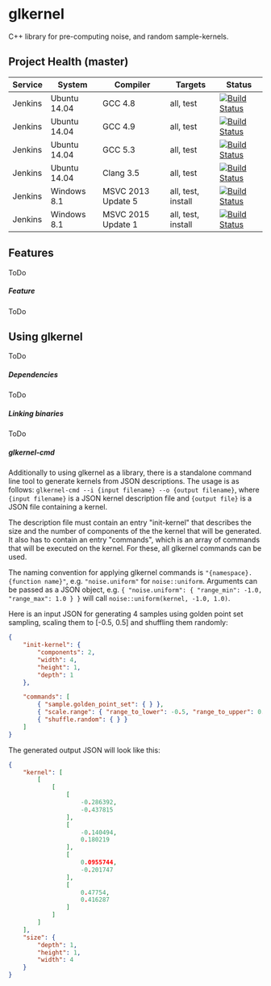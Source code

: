 # glkernel
C++ library for pre-computing noise, and random sample-kernels.

## Project Health (master)

| Service | System | Compiler | Targets | Status |
| ------- | ------ | -------- | ------- | ------ |
| Jenkins | Ubuntu 14.04 | GCC 4.8 | all, test | [![Build Status](http://jenkins.hpi3d.de/buildStatus/icon?job=glkernel-linux-gcc4.8)](http://jenkins.hpi3d.de/job/glkernel-linux-gcc4.8)|
| Jenkins | Ubuntu 14.04 | GCC 4.9 | all, test | [![Build Status](http://jenkins.hpi3d.de/buildStatus/icon?job=glkernel-linux-gcc4.9)](http://jenkins.hpi3d.de/job/glkernel-linux-gcc4.9)|
| Jenkins | Ubuntu 14.04 | GCC 5.3 | all, test | [![Build Status](http://jenkins.hpi3d.de/buildStatus/icon?job=glkernel-linux-gcc5.3)](http://jenkins.hpi3d.de/job/glkernel-linux-gcc5.3)|
| Jenkins | Ubuntu 14.04 | Clang 3.5 | all, test | [![Build Status](http://jenkins.hpi3d.de/buildStatus/icon?job=glkernel-linux-clang3.5)](http://jenkins.hpi3d.de/job/glkernel-linux-clang3.5) |
| Jenkins | Windows 8.1 | MSVC 2013 Update 5 | all, test, install | [![Build Status](http://jenkins.hpi3d.de/buildStatus/icon?job=glkernel-windows-msvc2013)](http://jenkins.hpi3d.de/job/glkernel-windows-msvc2013) |
| Jenkins | Windows 8.1 | MSVC 2015 Update 1 | all, test, install | [![Build Status](http://jenkins.hpi3d.de/buildStatus/icon?job=glkernel-windows-msvc2015)](http://jenkins.hpi3d.de/job/glkernel-windows-msvc2015) |

## Features

ToDo

##### Feature

ToDo

## Using glkernel

ToDo

##### Dependencies

ToDo

##### Linking binaries

ToDo

##### glkernel-cmd

Additionally to using glkernel as a library, there is a standalone command line tool to generate kernels from JSON descriptions.
The usage is as follows: ```glkernel-cmd --i {input filename} --o {output filename}```, where ```{input filename}``` is a JSON kernel description file and ```{output file}``` is a JSON file containing a kernel.

The description file must contain an entry "init-kernel" that describes the size and the number of components of the the kernel that will be generated.
It also has to contain an entry "commands", which is an array of commands that will be executed on the kernel.
For these, all glkernel commands can be used.

The naming convention for applying glkernel commands is ```"{namespace}.{function name}"```, e.g. ```"noise.uniform"``` for ```noise::uniform```.
Arguments can be passed as a JSON object, e.g. ```{ "noise.uniform": { "range_min": -1.0, "range_max": 1.0 } }``` will call ```noise::uniform(kernel, -1.0, 1.0)```.

Here is an input JSON for generating 4 samples using golden point set sampling, scaling them to [-0.5, 0.5] and shuffling them randomly:
```json
{
    "init-kernel": {
        "components": 2,
        "width": 4,
        "height": 1,
        "depth": 1
    },

    "commands": [
        { "sample.golden_point_set": { } },
        { "scale.range": { "range_to_lower": -0.5, "range_to_upper": 0.5 } },
        { "shuffle.random": { } }
    ]
}
```

The generated output JSON will look like this:
```json
{
    "kernel": [
        [
            [
                [
                    -0.286392,
                    -0.437815
                ],
                [
                    -0.140494,
                    0.180219
                ],
                [
                    0.0955744,
                    -0.201747
                ],
                [
                    0.47754,
                    0.416287
                ]
            ]
        ]
    ],
    "size": {
        "depth": 1,
        "height": 1,
        "width": 4
    }
}

```
